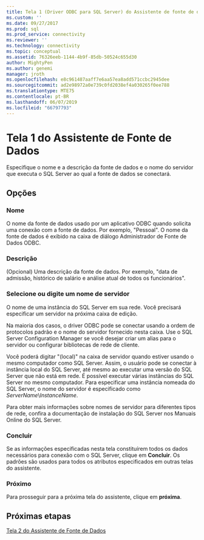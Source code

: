 ```yaml
---
title: Tela 1 (Driver ODBC para SQL Server) do Assistente de fonte de dados | Microsoft Docs
ms.custom: ''
ms.date: 09/27/2017
ms.prod: sql
ms.prod_service: connectivity
ms.reviewer: ''
ms.technology: connectivity
ms.topic: conceptual
ms.assetid: 76326eeb-1144-4b9f-85db-50524c655d30
author: MightyPen
ms.author: genemi
manager: jroth
ms.openlocfilehash: e8c961487aaff7e6aa57ea8add571ccbc2945dee
ms.sourcegitcommit: ad2e98972a0e739c0fd2038ef4a030265f0ee788
ms.translationtype: MTE75
ms.contentlocale: pt-BR
ms.lasthandoff: 06/07/2019
ms.locfileid: "66797793"
---
```

# <a name="data-source-wizard-screen-1"></a>Tela 1 do Assistente de Fonte de Dados

Especifique o nome e a descrição da fonte de dados e o nome do servidor que executa o SQL Server ao qual a fonte de dados se conectará. 
    
## <a name="options"></a>Opções

### <a name="name"></a>Nome

O nome da fonte de dados usado por um aplicativo ODBC quando solicita uma conexão com a fonte de dados. Por exemplo, "Pessoal". O nome da fonte de dados é exibido na caixa de diálogo Administrador de Fonte de Dados ODBC.

### <a name="description"></a>Descrição

(Opcional) Uma descrição da fonte de dados. Por exemplo, "data de admissão, histórico de salário e análise atual de todos os funcionários".

### <a name="select-or-enter-a-server-name"></a>Selecione ou digite um nome de servidor

O nome de uma instância do SQL Server em sua rede. Você precisará especificar um servidor na próxima caixa de edição.

Na maioria dos casos, o driver ODBC pode se conectar usando a ordem de protocolos padrão e o nome do servidor fornecido nesta caixa. Use o SQL Server Configuration Manager se você desejar criar um alias para o servidor ou configurar bibliotecas de rede de cliente.

Você poderá digitar "(local)" na caixa de servidor quando estiver usando o mesmo computador como SQL Server. Assim, o usuário pode se conectar à instância local do SQL Server, até mesmo ao executar uma versão do SQL Server que não está em rede. É possível executar várias instâncias do SQL Server no mesmo computador. Para especificar uma instância nomeada do SQL Server, o nome do servidor é especificado como _ServerName_\\_InstanceName_.

Para obter mais informações sobre nomes de servidor para diferentes tipos de rede, confira a documentação de instalação do SQL Server nos Manuais Online do SQL Server.

### <a name="finish"></a>Concluir

Se as informações especificadas nesta tela constituírem todos os dados necessários para conexão com o SQL Server, clique em **Concluir**. Os padrões são usados para todos os atributos especificados em outras telas do assistente.

### <a name="next"></a>Próximo

Para prosseguir para a próxima tela do assistente, clique em **próxima**.

## <a name="next-steps"></a>Próximas etapas

[Tela 2 do Assistente de Fonte de Dados](../../../connect/odbc/windows/dsn-wizard-2.md)
